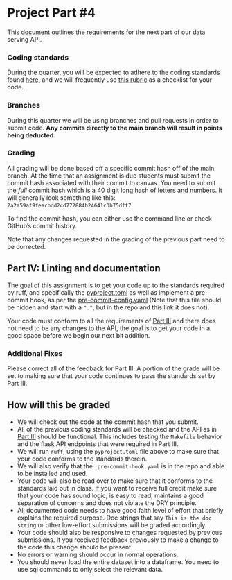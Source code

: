 # Project Part #4

This document outlines the requirements for the next part of our data serving API.

### Coding standards

During the quarter, you will be expected to adhere to the coding standards found [here](https://github.com/dsi-clinic/the-clinic/blob/main/coding-standards/coding-standards.md), and we will frequently use [this rubric](https://github.com/dsi-clinic/the-clinic/blob/main/rubrics/final-technical-cleanup.md) as a checklist for your code.

### Branches

During this quarter we will be using branches and pull requests in order to submit code. **Any commits directly to the main branch will result in points being deducted.** 

### Grading

All grading will be done based off a specific commit hash off of the main branch. At the time that an assignment is due students must submit the commit hash associated with their commit to canvas. You need to submit the _full_ commit hash which is a 40 digit long hash of letters and numbers. It will generally look something like this: `2a2a59af9feacbdd2cd772884b24641c3b75dff7`.

To find the commit hash, you can either use the command line or check GitHub’s commit history.

Note that any changes requested in the grading of the previous part need to be corrected.

## Part IV: Linting and documentation

The goal of this assignment is to get your code up to the standards required by ruff, and specifically the [pyproject.toml](./pyproject.toml) as well as implement a pre-commit hook, as per the [pre-commit-config.yaml](./pre-commit-config.yaml) (Note that this file should be hidden and start with a `"."`, but in the repo and this link it does not).

Your code must conform to all the requirements of [Part III](./part_3.md) and there does not need to be any changes to the API, the goal is to get your code in a good space before we begin our next bit addition.

### Additional Fixes

Please correct all of the feedback for Part III. A portion of the grade will be set to making sure that your code continues to pass the standards set by Part III.

## How will this be graded

- We will check out the code at the commit hash that you submit.
- All of the previous coding standards will be checked and the API as in [Part III](../project_assignments/part_3.md) should be functional. This includes testing the `Makefile` behavior and the flask API endpoints that were required in Part III.
- We will run `ruff`, using the `pyproject.toml` file above to make sure that your code conforms to the standards therein.
- We will also verify that the `.pre-commit-hook.yaml` is in the repo and able to be installed and used.
- Your code will also be read over to make sure that it conforms to the standards laid out in class. If you want to receive full credit make sure that your code has sound logic, is easy to read, maintains a good separation of concerns and does not violate the DRY principle.
- All documented code needs to have good faith level of effort that briefly explains the required purpose. Doc strings that say `This is the doc string` or other low-effort submissions will be graded accordingly.
- Your code should also be responsive to changes requested by previous submissions. If you received feedback previously to make a change to the code this change should be present.
- No errors or warning should occur in normal operations.
- You should never load the entire dataset into a dataframe. You need to use sql commands to only select the relevant data.